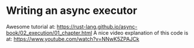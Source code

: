 # Writing an async executor

Awesome tutorial at: https://rust-lang.github.io/async-book/02_execution/01_chapter.html
A nice video explanation of this code is at: https://www.youtube.com/watch?v=NNwK5ZPAJCk
